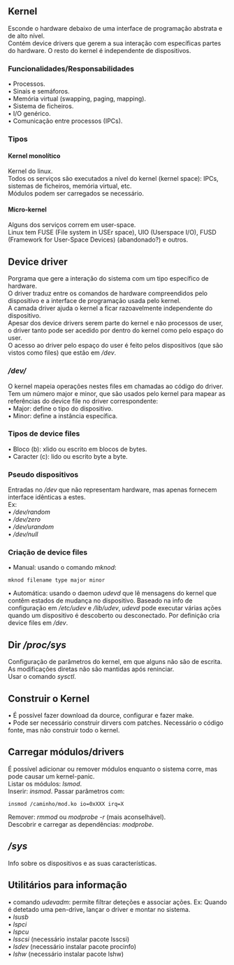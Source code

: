 ## Kernel
Esconde o hardware debaixo de uma interface de programação abstrata e de alto nível.
<br />
Contém device drivers que gerem a sua interação com específicas partes do hardware. O resto do kernel é independente de dispositivos.

### Funcionalidades/Responsabilidades
• Processos. <br />
• Sinais e semáforos. <br />
• Memória virtual (swapping, paging, mapping). <br />
• Sistema de ficheiros. <br />
• I/O genérico. <br />
• Comunicação entre processos (IPCs).

### Tipos
#### Kernel monolítico
Kernel do linux.
<br />
Todos os serviços são executados a nível do kernel (kernel space): IPCs, sistemas de ficheiros, memória virtual, etc. 
<br />
Módulos podem ser carregados se necessário.

#### Micro-kernel
Alguns dos serviços correm em user-space.
<br />
Linux tem FUSE (File system in USEr space), UIO (Userspace I/O), FUSD (Framework for User-Space Devices) (abandonado?) e outros.

## Device driver
Porgrama que gere a interação do sistema com um tipo específico de hardware.
<br />
O driver traduz entre os comandos de hardware compreendidos pelo dispositivo e a interface de programação usada pelo kernel.
<br />
A camada driver ajuda o kernel a ficar razoavelmente independente do dispositivo.
<br />
Apesar dos device drivers serem parte do kernel e não processos de user, o driver tanto pode ser acedido por dentro do kernel como pelo espaço do user.
<br />
O acesso ao driver pelo espaço do user é feito pelos dispositivos (que são vistos como files) que estão em */dev*.

### */dev/*
O kernel mapeia operações nestes files em chamadas ao código do driver.
<br />
Tem um número major e minor, que são usados pelo kernel para mapear as referências do device file no driver correspondente: <br />
• Major: define o tipo do dispositivo. <br />
• Minor: define a instância específica.

### Tipos de device files
• Bloco (b): xlido ou escrito em blocos de bytes. <br />
• Caracter (c): lido ou escrito byte a byte.

### Pseudo dispositivos
Entradas no */dev* que não representam hardware, mas apenas fornecem interface idênticas a estes. <br />
Ex: <br />
• */dev/random* <br />
• */dev/zero* <br />
• */dev/urandom* <br />
• */dev/null*

### Criação de device files
• Manual: usando o comando *mknod*:

    mknod filename type major minor

• Automática: usando o daemon *udevd* que lê mensagens do kernel que contêm estados de  mudança no dispositivo. Baseado na info de configuração em */etc/udev* e */lib/udev*, *udevd* pode executar várias ações quando um dispositivo é descoberto ou desconectado. Por definição cria device files em */dev*.

## Dir */proc/sys*
Configuração de parâmetros do kernel, em que alguns não são de escrita.
<br />
As modificações diretas não são mantidas após reninciar.
<br />
Usar o comando *sysctl*.

## Construir o Kernel
• É possível fazer download da dource, configurar e fazer make.
<br />
• Pode ser necessário construir dirvers com patches. Necessário o código fonte, mas não construir todo o kernel.

## Carregar módulos/drivers
É possível adicionar ou remover módulos enquanto o sistema corre, mas pode causar um kernel-panic.
<br />
Listar os módulos: *lsmod*.
<br />
Inserir: *insmod*. Passar parâmetros com:

    insmod /caminho/mod.ko io=0xXXX irq=X

Remover: *rmmod* ou *modprobe -r* (mais aconselhável).
<br />
Descobrir e carregar as dependências: *modprobe*.

## */sys*
Info sobre os dispositivos e as suas características.

## Utilitários para informação
• comando *udevadm*: permite filtrar deteções e associar ações. Ex: Quando é detetado uma pen-drive, lançar o driver e montar no sistema. <br />
• *lsusb* <br />
• *lspci* <br />
• *lspcu* <br />
• *lsscsi* (necessário instalar pacote lsscsi) <br />
• *lsdev* (necessário instalar pacote procinfo) <br />
• *lshw* (necessário instalar pacote lshw)
